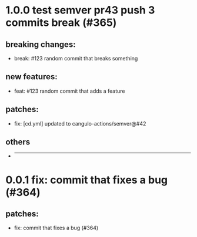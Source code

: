 # 1.0.0 test semver pr43 push 3 commits break (#365)

## breaking changes:
* break: #123 random commit that breaks something
## new features:
* feat: #123 random commit that adds a feature
## patches:
* fix: [cd.yml] updated to cangulo-actions/semver@#42
## others
* ---------

# 0.0.1 fix: commit that fixes a bug (#364)

## patches:
* fix: commit that fixes a bug (#364)

